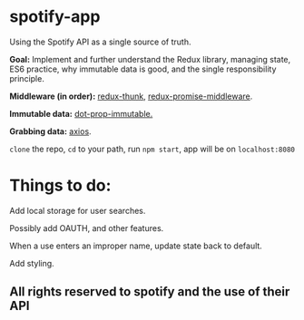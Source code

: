 # spotify-app

Using the Spotify API as a single source of truth. 

**Goal:** Implement and further understand the Redux library, managing state, ES6 practice, why immutable data is good, and the single responsibility principle.

**Middleware (in order):** <a href="https://github.com/gaearon/redux-thunk">redux-thunk</a>, <a href="https://github.com/pburtchaell/redux-promise-middleware">redux-promise-middleware</a>.

**Immutable data:** <a href="https://github.com/debitoor/dot-prop-immutable">dot-prop-immutable.</a>

**Grabbing data:** <a href="https://github.com/mzabriskie/axios">axios</a>.

```clone``` the repo, ```cd``` to your path, run ```npm start```, app will be on ```localhost:8080``` 

<h1>Things to do:</h1>

Add local storage for user searches.

Possibly add OAUTH, and other features.

When a use enters an improper name, update state back to default.

Add styling.




<h2>All rights reserved to spotify and the use of their API</h2>
